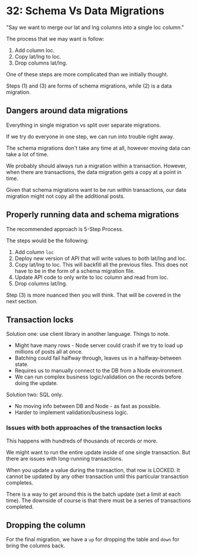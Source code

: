 # 32: Schema Vs Data Migrations

"Say we want to merge our lat and lng columns into a single loc column."

The process that we may want is follow:

1. Add column loc.
2. Copy lat/lng to loc.
3. Drop columns lat/lng.

One of these steps are more complicated than we initially thought.

Steps (1) and (3) are forms of schema migrations, while (2) is a data migration.

## Dangers around data migrations

Everything in single migration vs split over separate migrations.

If we try do everyone in one step, we can run into trouble right away.

The schema migrations don't take any time at all, however moving data can take a lot of time.

We probably should always run a migration within a transaction. However, when there are transactions, the data migration gets a copy at a point in time.

Given that schema migrations want to be run within transactions, our data migration might not copy all the additional posts.

## Properly running data and schema migrations

The recommended approach is 5-Step Process.

The steps would be the following:

1. Add column `loc`
2. Deploy new version of API that will write values to both lat/lng and loc.
3. Copy lat/lng to loc. This will backfill all the previous files. This does not have to be in the form of a schema migration file.
4. Update API code to only write to loc column and read from loc.
5. Drop columns lat/lng.

Step (3) is more nuanced then you will think. That will be covered in the next section.

## Transaction locks

Solution one: use client library in another language. Things to note.

- Might have many rows - Node server could crash if we try to load up millions of posts all at once.
- Batching could fail halfway through, leaves us in a halfway-between state.
- Requires us to manually connect to the DB from a Node environment.
- We can run complex business logic/validation on the records before doing the update.

Solution two: SQL only.

- No moving info between DB and Node - as fast as possible.
- Harder to implement validation/business logic.

### Issues with both approaches of the transaction locks

This happens with hundreds of thousands of records or more.

We might want to run the entire update inside of one single transaction. But there are issues with long-running transactions.

When you update a value during the transaction, that row is LOCKED. It cannot be updated by any other transaction until this particular transaction completes.

There is a way to get around this is the batch update (set a limit at each time). The downside of course is that there must be a series of transactions completed.

## Dropping the column

For the final migration, we have a `up` for dropping the table and `down` for bring the columns back.
